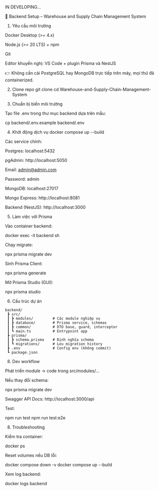 IN DEVELOPING...

🚀 Backend Setup – Warehouse and Supply Chain Management System
1. Yêu cầu môi trường

Docker Desktop
 (>= 4.x)

Node.js
 (>= 20 LTS) + npm

Git

Editor khuyến nghị: VS Code + plugin Prisma và NestJS

👉 Không cần cài PostgreSQL hay MongoDB trực tiếp trên máy, mọi thứ đã containerized.

2. Clone repo
git clone <repo-url>
cd Warehouse-and-Supply-Chain-Management-System

3. Chuẩn bị biến môi trường

Tạo file .env trong thư mục backend dựa trên mẫu:

cp backend/.env.example backend/.env

4. Khởi động dịch vụ
docker compose up --build


Các service chính:

Postgres: localhost:5432

pgAdmin: http://localhost:5050

Email: admin@admin.com

Password: admin

MongoDB: localhost:27017

Mongo Express: http://localhost:8081

Backend (NestJS): http://localhost:3000

5. Làm việc với Prisma

Vào container backend:

docker exec -it backend sh


Chạy migrate:

npx prisma migrate dev


Sinh Prisma Client:

npx prisma generate


Mở Prisma Studio (GUI):

npx prisma studio

6. Cấu trúc dự án
```
backend/
 ┣ src/
 ┃ ┣ modules/         # Các module nghiệp vụ
 ┃ ┣ database/        # Prisma service, schemas
 ┃ ┣ common/          # DTO base, guard, interceptor
 ┃ ┗ main.ts          # Entrypoint app
 ┣ prisma/
 ┃ ┣ schema.prisma    # Định nghĩa schema
 ┃ ┗ migrations/      # Lưu migration history
 ┣ .env               # Config env (không commit)
 ┗ package.json
```
8. Dev workflow

Phát triển module → code trong src/modules/...

Nếu thay đổi schema:

npx prisma migrate dev


Swagger API Docs: http://localhost:3000/api

Test:

npm run test
npm run test:e2e

8. Troubleshooting

Kiểm tra container:

docker ps


Reset volumes nếu DB lỗi:

docker compose down -v
docker compose up --build


Xem log backend:

docker logs backend
